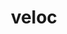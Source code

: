 ---
title: "veloc"
layout: cache
categories: [package, develop-2025-06-01]
meta: {"compilers": ["cce@18.0.0", "gcc@11.1.0", "gcc@11.4.0", "intel-oneapi-compilers@2025.1.0"], "num_specs": 6, "num_specs_by_stack": {"data-vis-sdk": 1, "e4s": 2, "e4s-cray-rhel": 1, "e4s-neoverse-v2": 1, "e4s-oneapi": 1, "root": 6}, "oss": ["rhel8", "ubuntu20.04", "ubuntu22.04"], "platforms": ["linux"], "stacks": ["data-vis-sdk", "e4s", "e4s-cray-rhel", "e4s-neoverse-v2", "e4s-oneapi", "root"], "targets": ["neoverse_v2", "x86_64_v3"], "versions": ["1.7"]}
spec_details: [{"compiler": "gcc@11.4.0", "hash": "2g4qytg6cqxvgu3lzpkoqwwvkknenkyu", "os": "ubuntu22.04", "platform": "linux", "size": "-", "stacks": ["e4s", "root"], "target": "x86_64_v3", "variants": ["build_system=cmake", "build_type=Release", "generator=make", "~ipo"], "versions": ["1.7"]}, {"compiler": "intel-oneapi-compilers@2025.1.0", "hash": "akttc7uiv7hedjfl3npksmtdss4xkccj", "os": "ubuntu22.04", "platform": "linux", "size": "-", "stacks": ["e4s-oneapi", "root"], "target": "x86_64_v3", "variants": ["build_system=cmake", "build_type=Release", "generator=make", "~ipo"], "versions": ["1.7"]}, {"compiler": "gcc@11.4.0", "hash": "g3ws4aocjuklr6hms6wodstsjo4lgqme", "os": "ubuntu22.04", "platform": "linux", "size": "-", "stacks": ["e4s", "root"], "target": "x86_64_v3", "variants": ["build_system=cmake", "build_type=Release", "generator=make", "~ipo"], "versions": ["1.7"]}, {"compiler": "cce@18.0.0", "hash": "l52yxxsph7nylp4olbkcqg2gicg445gm", "os": "rhel8", "platform": "linux", "size": "-", "stacks": ["e4s-cray-rhel", "root"], "target": "x86_64_v3", "variants": ["build_system=cmake", "build_type=Release", "generator=make", "~ipo"], "versions": ["1.7"]}, {"compiler": "gcc@11.4.0", "hash": "prvwagutlynl64qefemepeu4ueteb5eu", "os": "ubuntu22.04", "platform": "linux", "size": "-", "stacks": ["e4s-neoverse-v2", "root"], "target": "neoverse_v2", "variants": ["build_system=cmake", "build_type=Release", "generator=make", "~ipo"], "versions": ["1.7"]}, {"compiler": "gcc@11.1.0", "hash": "zrg2zpfgoci5yfbso7ofqczi4f5ckrh7", "os": "ubuntu20.04", "platform": "linux", "size": "-", "stacks": ["data-vis-sdk", "root"], "target": "x86_64_v3", "variants": ["build_system=cmake", "build_type=Release", "generator=make", "~ipo"], "versions": ["1.7"]}]
---